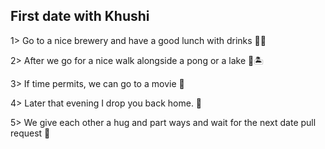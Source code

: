 ## First date with Khushi
    

1> Go to a nice brewery and have a good lunch with drinks 🍻🍔

2> After we go for a nice walk alongside a pong or a lake 👫🏝️

3> If time permits, we can go to a movie 🎥

4> Later that evening I drop you back home. 🚗

5> We give each other a hug and part ways and wait for the next date pull request 💌

